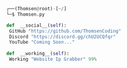 <!-- <p align=center><img width=90% src="banner.gif"></img></p> -->
















```python
┌──(Thomsen@root)-[~/]
└─$ Thomsen.py

def  __social__(self):
 GitHub "https://github.com/ThomsenCoding"
 Discord "https://discord.gg/chU2UCQfqr"
 YouTube "Coming Soon..."
  
def  __working__(self):
 Working "Website Ip Grabber" 99%
```
